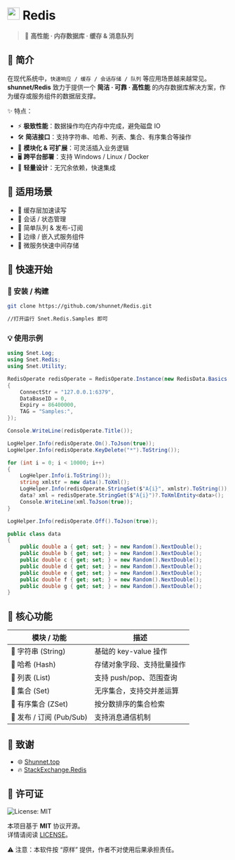 # <img src="https://api.shunnet.top/pic/nuget.png" height="28"> Redis  

> 🚀 **高性能 · 内存数据库 · 缓存 & 消息队列**  


## 📖 简介

在现代系统中，`快速响应 / 缓存 / 会话存储 / 队列` 等应用场景越来越常见。  
**shunnet/Redis** 致力于提供一个 **简洁 · 可靠 · 高性能** 的内存数据库解决方案，作为缓存或服务组件的数据层支撑。  

✨ 特点：
- ⚡ **极致性能**：数据操作均在内存中完成，避免磁盘 IO  
- 🛠 **简洁接口**：支持字符串、哈希、列表、集合、有序集合等操作  
- 🧩 **模块化 & 可扩展**：可灵活插入业务逻辑  
- 🖥 **跨平台部署**：支持 Windows / Linux / Docker  
- 🌱 **轻量设计**：无冗余依赖，快速集成  


## 🎯 适用场景

- 🔹 缓存层加速读写  
- 🔹 会话 / 状态管理  
- 🔹 简单队列 & 发布-订阅  
- 🔹 边缘 / 嵌入式服务组件  
- 🔹 微服务快速中间存储  


## 🚀 快速开始

### 🔧 安装 / 构建

```bash
git clone https://github.com/shunnet/Redis.git

//打开运行 Snet.Redis.Samples 即可
```

### 💡 使用示例

```csharp
using Snet.Log;
using Snet.Redis;
using Snet.Utility;

RedisOperate redisOperate = RedisOperate.Instance(new RedisData.Basics
{
    ConnectStr = "127.0.0.1:6379",
    DataBaseID = 0,
    Expiry = 86400000,
    TAG = "Samples:",
});

Console.WriteLine(redisOperate.Title());

LogHelper.Info(redisOperate.On().ToJson(true));
LogHelper.Info(redisOperate.KeyDelete("*").ToString());

for (int i = 0; i < 10000; i++)
{
    LogHelper.Info(i.ToString());
    string xmlstr = new data().ToXml();
    LogHelper.Info(redisOperate.StringSet($"A{i}", xmlstr).ToString());
    data? xml = redisOperate.StringGet($"A{i}")?.ToXmlEntity<data>();
    Console.WriteLine(xml.ToJson(true));
}

LogHelper.Info(redisOperate.Off().ToJson(true));

public class data
{
    public double a { get; set; } = new Random().NextDouble();
    public double b { get; set; } = new Random().NextDouble();
    public double c { get; set; } = new Random().NextDouble();
    public double d { get; set; } = new Random().NextDouble();
    public double e { get; set; } = new Random().NextDouble();
    public double f { get; set; } = new Random().NextDouble();
    public double g { get; set; } = new Random().NextDouble();
}
```


## 🔑 核心功能

| 模块 / 功能        | 描述 |
|---------------------|------|
| 🔹 字符串 (String)  | 基础的 key-value 操作 |
| 🔹 哈希 (Hash)      | 存储对象字段、支持批量操作 |
| 🔹 列表 (List)      | 支持 push/pop、范围查询 |
| 🔹 集合 (Set)       | 无序集合，支持交并差运算 |
| 🔹 有序集合 (ZSet)  | 按分数排序的集合检索 |
| 🔹 发布 / 订阅 (Pub/Sub) | 支持消息通信机制 |


## 🙏 致谢  

- 🌐 [Shunnet.top](https://shunnet.top)  
- 🔥 [StackExchange.Redis](https://stackexchange.github.io/StackExchange.Redis/)  


## 📜 许可证  

![License: MIT](https://img.shields.io/badge/License-MIT-blue.svg)  

本项目基于 **MIT** 协议开源。  
详情请阅读 [LICENSE](LICENSE)。  

⚠️ 注意：本软件按 “原样” 提供，作者不对使用后果承担责任。  
